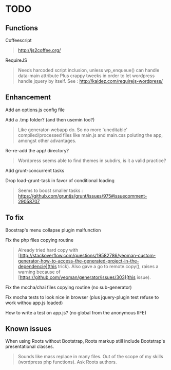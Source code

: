 # TODO

## Functions

Coffeescript

> http://js2coffee.org/

RequireJS

> Needs harcoded script inclusion, unless wp_enqueue() can handle data-main attribute
Plus crappy tweeks in order to let wordpress handle jquery by itself. See : http://kaidez.com/requirejs-wordpress/


## Enhancement

Add an options.js config file

Add a .tmp folder? (and then usemin too?)

> Like generator-webapp do. So no more 'uneditable' compiled/processed files like main.js and main.css poluting the app, amongst other advantages.

Re-re-add the app/ directory?

> Wordpress seems able to find themes in subdirs, is it a valid practice?

Add grunt-concurrent tasks

Drop load-grunt-task in favor of conditional loading

> Seems to boost smaller tasks : https://github.com/gruntjs/grunt/issues/975#issuecomment-29058707


## To fix

Boostrap's menu collapse plugin malfunction

Fix the php files copying routine

> Already tried hard copy with [http://stackoverflow.com/questions/19582786/yeoman-custom-generator-how-to-access-the-generated-project-in-the-dependencie](this trick). Also gave a go to remote.copy(), raises a warning because of [https://github.com/yeoman/generator/issues/303](this issue).

Fix the mocha/chai files copying routine (no sub-generator)

Fix mocha tests to look nice in browser (plus jquery-plugin test refuse to work withou app.js loaded)

How to write a test on app.js? (no global from the anonymous IIFE)


## Known issues

When using Roots without Bootstrap, Roots markup still include Bootstrap's presentational classes.

> Sounds like mass replace in many files. Out of the scope of my skills (wordpress php functions). Ask Roots authors.
